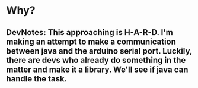 # Why?

## DevNotes: This approaching is H-A-R-D. I'm making an attempt to make a communication between java and the arduino serial port. Luckily, there are devs who already do something in the matter and make it a library. We'll see if java can handle the task.
